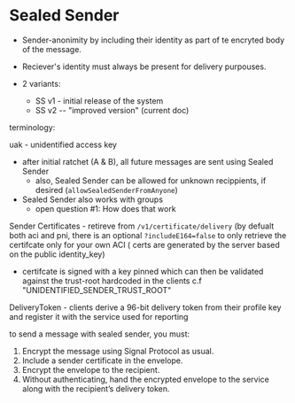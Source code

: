 # Sealed Sender

- Sender-anonimity by including their identity as part of te encryted body of the message.
- Reciever's identity must always be present for delivery purpouses.

- 2 variants:
    - SS v1 - initial release of the system
    - SS v2 -- "improved version" (current doc)

terminology:

uak - unidentified access key


- after initial ratchet (A & B), all future messages are sent using Sealed Sender
    - also, Sealed Sender can be allowed for unknown recippients, if desired (`allowSealedSenderFromAnyone`)
- Sealed Sender also works with groups
   - open question #1: How does that work
 

Sender Certificates - 
 retireve from `/v1/certificate/delivery` (by defualt both aci and pni, there is an optional `?includeE164=false` to only retrieve the certifcate only for your own ACI ( certs are generated by the server based on the public identity\_key)

- certifcate is signed with a key pinned which can then be validated against the trust-root hardcoded in the clients
c.f  "UNIDENTIFIED\_SENDER\_TRUST\_ROOT"

DeliveryToken -
clients derive a 96-bit delivery token from their profile key and register it with the service
used for reporting

to send a message with sealed sender, you must:
1. Encrypt the message using Signal Protocol as usual.
2. Include a sender certificate in the envelope.
3. Encrypt the envelope to the recipient.
4. Without authenticating, hand the encrypted envelope to the service along with the recipient’s delivery token.

